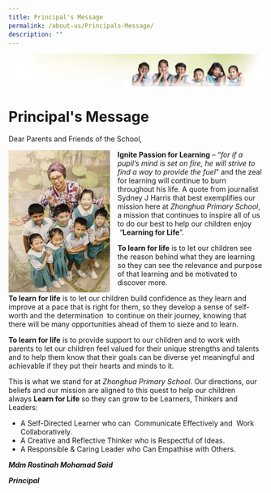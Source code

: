 ```yaml
---
title: Principal's Message
permalink: /about-us/Principals-Message/
description: ""
---
```

![](/images/Banner.jpg)

Principal's Message
===================

Dear Parents and Friends of the School,


<img src="/images/Principal'sMessage.png" style="width:200px;height:280px;margin-right:15px;" align = "left">

**Ignite Passion for Learning** – “_for if a pupil’s mind is set on fire, he will strive to find a way to provide the fuel_” and the zeal for learning will continue to burn throughout his life. A quote from journalist Sydney J Harris that best exemplifies our mission here at _Zhonghua Primary School_, a mission that continues to inspire all of us to do our best to help our children enjoy  “**Learning for Life**”.  

**To learn for life** is to let our children see the reason behind what they are learning so they can see the relevance and purpose of that learning and be motivated to discover more.

**To learn for life** is to let our children build confidence as they learn and improve at a pace that is right for them, so they develop a sense of self-worth and the determination  to continue on their journey, knowing that there will be many opportunities ahead of them to sieze and to learn.

**To learn for life** is to provide support to our children and to work with parents to let our children feel valued for their unique strengths and talents and to help them know that their goals can be diverse yet meaningful and achievable if they put their hearts and minds to it.

This is what we stand for at _Zhonghua Primary School_. Our directions, our beliefs and our mission are aligned to this quest to help our children always **Learn for Life** so they can grow to be Learners, Thinkers and Leaders:

*   A Self-Directed Learner who can  Communicate Effectively and  Work Collaboratively.
*   A Creative and Reflective Thinker who is Respectful of Ideas.
*   A Responsible & Caring Leader who Can Empathise with Others.

**_Mdm Rostinah Mohamad Said_**

**_Principal_**